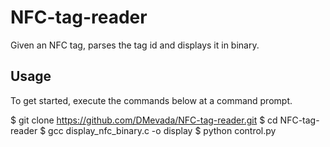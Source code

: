 # NFC-tag-reader

Given an NFC tag, parses the tag id and displays it in binary.

## Usage

To get started, execute the commands below at a command prompt.

$ git clone https://github.com/DMevada/NFC-tag-reader.git
$ cd NFC-tag-reader
$ gcc display_nfc_binary.c -o display
$ python control.py
